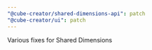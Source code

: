 ```yaml
---
"@cube-creator/shared-dimensions-api": patch
"@cube-creator/ui": patch
---
```


Various fixes for Shared Dimensions
